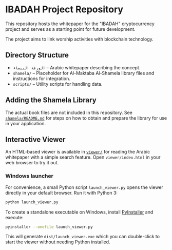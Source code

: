 # IBADAH Project Repository

This repository hosts the whitepaper for the "IBADAH" cryptocurrency project and
serves as a starting point for future development.

The project aims to link worship activities with blockchain technology.

## Directory Structure

- `الورقة البيضاء` – Arabic whitepaper describing the concept.
- `shamela/` – Placeholder for Al-Maktaba Al-Shamela library files and
  instructions for integration.
- `scripts/` – Utility scripts for handling data.

## Adding the Shamela Library

The actual book files are not included in this repository. See
[`shamela/README.md`](shamela/README.md) for steps on how to obtain and
prepare the library for use in your application.

## Interactive Viewer

An HTML-based viewer is available in [`viewer/`](viewer) for reading the Arabic
whitepaper with a simple search feature. Open `viewer/index.html` in your web
browser to try it out.

### Windows launcher

For convenience, a small Python script `launch_viewer.py` opens the viewer
directly in your default browser. Run it with Python 3:

```bash
python launch_viewer.py
```

To create a standalone executable on Windows, install
[PyInstaller](https://pyinstaller.org/) and execute:

```bash
pyinstaller --onefile launch_viewer.py
```

This will generate `dist/launch_viewer.exe` which you can double-click to start
the viewer without needing Python installed.
